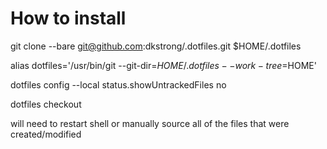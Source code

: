# How to install

git clone --bare git@github.com:dkstrong/.dotfiles.git $HOME/.dotfiles

alias dotfiles='/usr/bin/git --git-dir=$HOME/.dotfiles --work-tree=$HOME'

dotfiles config --local status.showUntrackedFiles no

dotfiles checkout


will need to restart shell or manually source all of the files that were created/modified
